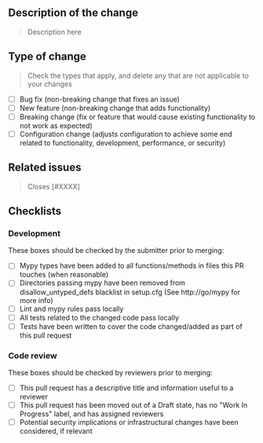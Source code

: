 ## Description of the change

> Description here

## Type of change

> Check the types that apply, and delete any that are not applicable to your changes

- [ ] Bug fix (non-breaking change that fixes an issue)
- [ ] New feature (non-breaking change that adds functionality)
- [ ] Breaking change (fix or feature that would cause existing functionality to not work as expected)
- [ ] Configuration change (adjusts configuration to achieve some end related to functionality, development, performance, or security)

## Related issues

> Closes [#XXXX]

## Checklists

### Development

These boxes should be checked by the submitter prior to merging:

- [ ] Mypy types have been added to all functions/methods in files this PR touches (when reasonable)
- [ ] Directories passing mypy have been removed from disallow_untyped_defs blacklist in setup.cfg (See http://go/mypy for more info)
- [ ] Lint and mypy rules pass locally
- [ ] All tests related to the changed code pass locally
- [ ] Tests have been written to cover the code changed/added as part of this pull request

### Code review 

These boxes should be checked by reviewers prior to merging:

- [ ] This pull request has a descriptive title and information useful to a reviewer
- [ ] This pull request has been moved out of a Draft state, has no "Work In Progress" label, and has assigned reviewers
- [ ] Potential security implications or infrastructural changes have been considered, if relevant
